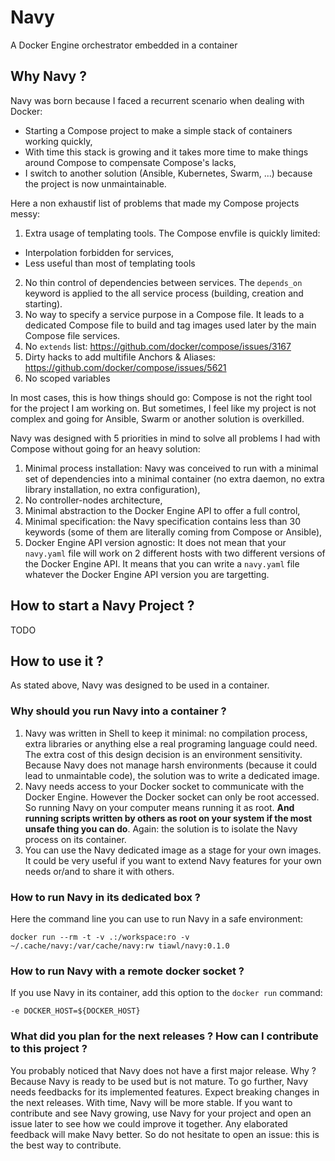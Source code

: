 # Navy

A Docker Engine orchestrator embedded in a container

## Why Navy ?

Navy was born because I faced a recurrent scenario when dealing with Docker:
- Starting a Compose project to make a simple stack of containers working quickly,
- With time this stack is growing and it takes more time to make things around Compose to compensate Compose's lacks,
- I switch to another solution (Ansible, Kubernetes, Swarm, ...) because the project is now unmaintainable.

Here a non exhaustif list of problems that made my Compose projects messy:
1. Extra usage of templating tools. The Compose envfile is quickly limited:
  - Interpolation forbidden for services,
  - Less useful than most of templating tools
2. No thin control of dependencies between services. The `depends_on` keyword is applied to the all service process (building, creation and starting).
3. No way to specify a service purpose in a Compose file. It leads to a dedicated Compose file to build and tag images used later by the main Compose file services.
4. No `extends` list: https://github.com/docker/compose/issues/3167
5. Dirty hacks to add multifile Anchors & Aliases: https://github.com/docker/compose/issues/5621
6. No scoped variables

In most cases, this is how things should go: Compose is not the right tool for the project I am working on.
But sometimes, I feel like my project is not complex and going for Ansible, Swarm or another solution is overkilled.

Navy was designed with 5 priorities in mind to solve all problems I had with Compose without going for an heavy solution:
1. Minimal process installation: Navy was conceived to run with a minimal set of dependencies into a minimal container (no extra daemon, no extra library installation, no extra configuration),
2. No controller-nodes architecture,
3. Minimal abstraction to the Docker Engine API to offer a full control,
4. Minimal specification: the Navy specification contains less than 30 keywords (some of them are literally coming from Compose or Ansible),
5. Docker Engine API version agnostic: It does not mean that your `navy.yaml` file will work on 2 different hosts with two different versions of the Docker Engine API. It means that you can write a `navy.yaml` file whatever the Docker Engine API version you are targetting.

## How to start a Navy Project ?

TODO

## How to use it ?

As stated above, Navy was designed to be used in a container.

### Why should you run Navy into a container ?

1. Navy was written in Shell to keep it minimal: no compilation process, extra libraries or anything else a real programing language could need. The extra cost of this design decision is an environment sensitivity. Because Navy does not manage harsh environments (because it could lead to unmaintable code), the solution was to write a dedicated image.
2. Navy needs access to your Docker socket to communicate with the Docker Engine. However the Docker socket can only be root accessed. So running Navy on your computer means running it as root. **And running scripts written by others as root on your system if the most unsafe thing you can do**. Again: the solution is to isolate the Navy process on its container.
3. You can use the Navy dedicated image as a stage for your own images. It could be very useful if you want to extend Navy features for your own needs or/and to share it with others.

### How to run Navy in its dedicated box ?

Here the command line you can use to run Navy in a safe environment:
```
docker run --rm -t -v .:/workspace:ro -v ~/.cache/navy:/var/cache/navy:rw tiawl/navy:0.1.0
```

### How to run Navy with a remote docker socket ?

If you use Navy in its container, add this option to the `docker run` command:
```
-e DOCKER_HOST=${DOCKER_HOST}
```

### What did you plan for the next releases ? How can I contribute to this project ?

You probably noticed that Navy does not have a first major release. Why ? Because Navy is ready to be used but is not mature. To go further, Navy needs feedbacks for its implemented features. Expect breaking changes in the next releases. With time, Navy will be more stable. If you want to contribute and see Navy growing, use Navy for your project and open an issue later to see how we could improve it together. Any elaborated feedback will make Navy better. So do not hesitate to open an issue: this is the best way to contribute.
